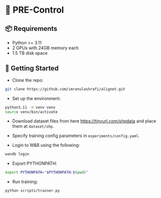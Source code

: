 # 🧠 PRE-Control

## 📦 Requirements

- Python >= 3.11  
- 2 GPUs with 24GB memory each
- 1.5 TB disk space

## 🚀 Getting Started

- Clone the repo:

```bash
git clone https://github.com/imranulashrafi/alignet.git
```

- Set up the environment:

```bash
python3.11 -m venv venv
source venv/bin/activate
```

- Download dataset files from here https://tinyurl.com/shpdata and place them at `dataset/shp`.

- Specify training config parameters in `experiments/config.yaml`.

- Login to W&B using the following:

```bash
wandb login
```

- Export PYTHONPATH:
```bash
export PYTHONPATH="$PYTHONPATH:$(pwd)"
```

- Run training:
```bash
python scripts/trainer.py
```
